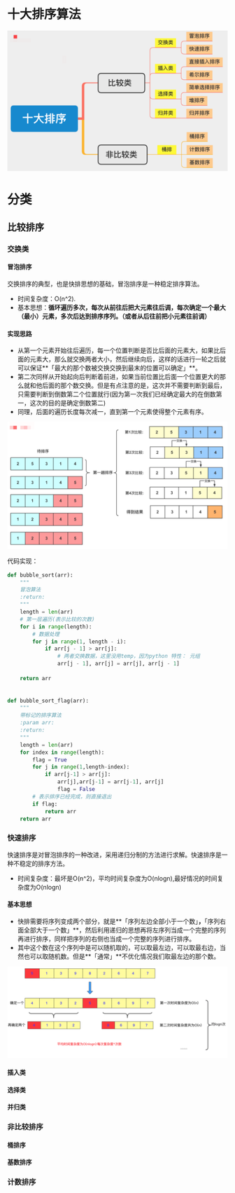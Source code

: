 # 十大排序算法



![image-20210117130713082](Untitled/image-20210117130713082.png)

# 分类

## 比较排序

### 交换类

#### 冒泡排序

交换排序的典型，也是快排思想的基础，冒泡排序是一种稳定排序算法。

- 时间复杂度：O(n^2).
- 基本思想：**循环遍历多次，每次从前往后把大元素往后调，每次确定一个最大（最小）元素，多次后达到排序序列。（或者从后往前把小元素往前调）**

#### 实现思路

- 从第一个元素开始往后遍历，每一个位置判断是否比后面的元素大，如果比后面的元素大，那么就交换两者大小，然后继续向后，这样的话进行一轮之后就可以保证**「最大的那个数被交换交换到最末的位置可以确定」**。
- 第二次同样从开始起向后判断着前进，如果当前位置比后面一个位置更大的那么就和他后面的那个数交换。但是有点注意的是，这次并不需要判断到最后，只需要判断到倒数第二个位置就行(因为第一次我们已经确定最大的在倒数第一，这次的目的是确定倒数第二)
- 同理，后面的遍历长度每次减一，直到第一个元素使得整个元素有序。

![image-20210117133433984](Untitled/image-20210117133433984.png)

代码实现：

```python
def bubble_sort(arr):
    """
    冒泡算法
    :return:
    """
    length = len(arr)
    # 第一层遍历(表示比较的次数)
    for i in range(length):
        # 数据处理
        for j in range(1, length - i):
            if arr[j - 1] > arr[j]:
                # 两者交换数据，这里没用temp，因为python 特性： 元组
                arr[j - 1], arr[j] = arr[j], arr[j - 1]

    return arr


def bubble_sort_flag(arr):
    """
    带标记的排序算法
    :param arr:
    :return:
    """
    length = len(arr)
    for index in range(length):
        flag = True
        for j in range(1,length-index):
            if arr[j-1] > arr[j]:
                arr[j],arr[j-1] = arr[j-1], arr[j]
                flag = False
        # 表示排序已经完成，则直接退出
        if flag:
            return arr
    return arr
```



### 快速排序

快速排序是对冒泡排序的一种改进，采用递归分制的方法进行求解。快速排序是一种不稳定的排序方法。

- 时间复杂度：最坏是O(n^2)，平均时间复杂度为O(nlogn),最好情况的时间复杂度为O(nlogn)

#### 基本思想

- 快排需要将序列变成两个部分，就是**「序列左边全部小于一个数」**，**「序列右面全部大于一个数」**，然后利用递归的思想再将左序列当成一个完整的序列再进行排序，同样把序列的右侧也当成一个完整的序列进行排序。
- 其中这个数在这个序列中是可以随机取的，可以取最左边，可以取最右边，当然也可以取随机数。但是**「通常」**不优化情况我们取最左边的那个数。

![image-20210117142802201](Untitled/image-20210117142802201.png)



#### 插入类



#### 选择类



#### 并归类





### 非比较排序



#### 桶排序

#### 基数排序

### 计数排序

